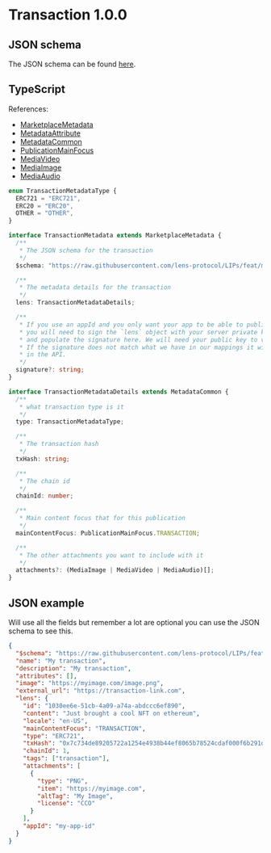 # Transaction 1.0.0

## JSON schema

The JSON schema can be found [here](./schema.json).

## TypeScript

References:

- [MarketplaceMetadata](../../shared-ts-interfaces/marketplace-metadata.ts)
- [MetadataAttribute](../../../shared-ts-interfaces/metadata-attribute.ts)
- [MetadataCommon](../../shared-ts-interfaces/metadata-common.ts)
- [PublicationMainFocus](../../shared-ts-interfaces/publication-main-focus.ts)
- [MediaVideo](../../shared-ts-interfaces/media/media-video.ts)
- [MediaImage](../../shared-ts-interfaces/media/media-image.ts)
- [MediaAudio](../../shared-ts-interfaces/media/media-audio.ts)

```ts
enum TransactionMetadataType {
  ERC721 = "ERC721",
  ERC20 = "ERC20",
  OTHER = "OTHER",
}

interface TransactionMetadata extends MarketplaceMetadata {
  /**
   * The JSON schema for the transaction
   */
  $schema: "https://raw.githubusercontent.com/lens-protocol/LIPs/feat/metadata-standards/lens-metadata-standards/publication/transaction/1.0.0/schema.json";

  /**
   * The metadata details for the transaction
   */
  lens: TransactionMetadataDetails;

  /**
   * If you use an appId and you only want your app to be able to publish under it,
   * you will need to sign the `lens` object with your server private key
   * and populate the signature here. We will need your public key to verify this.
   * If the signature does not match what we have in our mappings it will not be surfaced
   * in the API.
   */
  signature?: string;
}

interface TransactionMetadataDetails extends MetadataCommon {
  /**
   * what transaction type is it
   */
  type: TransactionMetadataType;

  /**
   * The transaction hash
   */
  txHash: string;

  /**
   * The chain id
   */
  chainId: number;

  /**
   * Main content focus that for this publication
   */
  mainContentFocus: PublicationMainFocus.TRANSACTION;

  /**
   * The other attachments you want to include with it
   */
  attachments?: (MediaImage | MediaVideo | MediaAudio)[];
}
```

## JSON example

Will use all the fields but remember a lot are optional you can use the JSON schema to see this.

```json
{
  "$schema": "https://raw.githubusercontent.com/lens-protocol/LIPs/feat/metadata-standards/lens-metadata-standards/publication/transaction/1.0.0/schema.json",
  "name": "My transaction",
  "description": "My transaction",
  "attributes": [],
  "image": "https://myimage.com/image.png",
  "external_url": "https://transaction-link.com",
  "lens": {
    "id": "1030ee6e-51cb-4a09-a74a-abdccc6ef890",
    "content": "Just brought a cool NFT on ethereum",
    "locale": "en-US",
    "mainContentFocus": "TRANSACTION",
    "type": "ERC721",
    "txHash": "0x7c734de89205722a1254e4938b44ef8065b78524cdaf000f6b291dcbebd057d8",
    "chainId": 1,
    "tags": ["transaction"],
    "attachments": [
      {
        "type": "PNG",
        "item": "https://myimage.com",
        "altTag": "My Image",
        "license": "CCO"
      }
    ],
    "appId": "my-app-id"
  }
}
```
